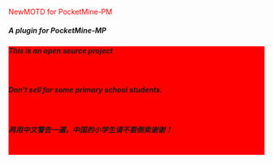 <font color="red">NewMOTD for PocketMine-PM</font>
<h5> A plugin for PocketMine-MP</h5>
<div style="background: #FF0000"><h5>This is an open source project</h5></br> 
<h5>Don't sell for some primary school students.</h5> </br>
<h5>再用中文警告一遍，中国的小学生请不要倒卖谢谢！</h5></br></div>
